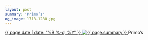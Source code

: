 ```yaml
---
layout: post
summary: 'Primo’s'
og_image: 1718-1280.jpg
---
```


<p>
 <time>
  <a href="/1718">
   {{ page.date | date: "%B %-d, %Y" }}
  </a>
 </time>
 <a href="/1718">
  <img alt="{{ page.summary }}" data-taken="12/4/2022" sizes="(min-width: 700px) 50vw, calc(100vw - 2rem)" src="{{ site.assets_url }}/1718-640.jpg" srcset="{{ site.assets_url }}/1718-320.jpg 320w, {{ site.assets_url }}/1718-640.jpg 640w, {{ site.assets_url }}/1718-960.jpg 960w, {{ site.assets_url }}/1718-1280.jpg 1280w"/>
 </a>
 <span>
  Primo’s
 </span>
</p>
